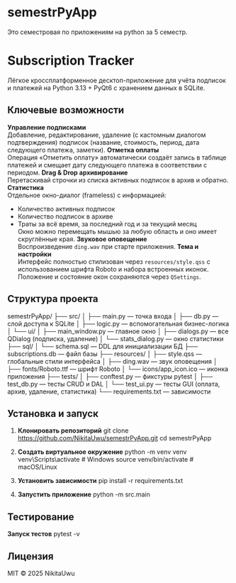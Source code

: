 # semestrPyApp
Это семестровая по приложениям на python за 5 семестр.


# Subscription Tracker

Лёгкое кроссплатформенное десктоп-приложение для учёта подписок и платежей на Python 3.13 + PyQt6 с хранением данных в SQLite.


## Ключевые возможности

**Управление подписками**  
  Добавление, редактирование, удаление (с кастомным диалогом подтверждения) подписок (название, стоимость, период, дата следующего платежа, заметки).
**Отметка оплаты**  
  Операция «Отметить оплату» автоматически создаёт запись в таблице платежей и смещает дату следующего платежа в соответствии с периодом.
**Drag & Drop архивирование**  
  Перетаскивай строчки из списка активных подписок в архив и обратно.
**Статистика**  
  Отдельное окно-диалог (frameless) с информацией:
  - Количество активных подписок  
  - Количество подписок в архиве  
  - Траты за всё время, за последний год и за текущий месяц  
  Окно можно перемещать мышью за любую область и оно имеет скруглённые края.
**Звуковое оповещение**  
  Воспроизведение `ding.wav` при старте приложения.
**Тема и настройки**  
  Интерфейс полностью стилизован через `resources/style.qss` с использованием шрифта Roboto и набора встроенных иконок.  
  Положение и состояние окон сохраняются через `QSettings`.


## Структура проекта

semestrPyApp/
├── src/
│ ├── main.py — точка входа
│ ├── db.py — слой доступа к SQLite
│ ├── logic.py — вспомогательная бизнес-логика
│ └── ui/
│ ├── main_window.py — главное окно
│ ├── dialogs.py — все QDialog (подписка, удаление)
│ └── stats_dialog.py — окно статистики
├── sql/
│ └── schema.sql — DDL для инициализации БД
├── subscriptions.db — файл базы
├── resources/
│ ├── style.qss — глобальные стили интерфейса
│ ├── ding.wav — звук оповещения
│ ├── fonts/Roboto.ttf — шрифт Roboto
│ └── icons/app_icon.ico — иконка приложения
├── tests/
│ ├── conftest.py — фикстуры pytest
│ ├── test_db.py — тесты CRUD и DAL
│ └── test_ui.py — тесты GUI (оплата, архив, удаление, статистика)
└── requirements.txt — зависимости



## Установка и запуск

1. **Клонировать репозиторий**
   git clone https://github.com/NikitaUwu/semestrPyApp.git
   cd semestrPyApp
   
2. **Создать виртуальное окружение**
   python -m venv venv
   venv\Scripts\activate    # Windows
   source venv/bin/activate # macOS/Linux

3. **Установить зависимости**
   pip install -r requirements.txt

4. **Запустить приложение**
   python -m src.main


## Тестирование

**Запуск тестов**
  pytest -v


## Лицензия

MIT © 2025 NikitaUwu
